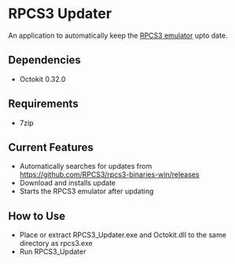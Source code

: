 # RPCS3 Updater
An application to automatically keep the [RPCS3 emulator](https://rpcs3.net/) upto date.

## Dependencies
* Octokit 0.32.0

## Requirements
* 7zip

## Current Features
* Automatically searches for updates from https://github.com/RPCS3/rpcs3-binaries-win/releases
* Download and installs update
* Starts the RPCS3 emulator after updating

## How to Use
* Place or extract RPCS3_Updater.exe and Octokit.dll to the same directory as rpcs3.exe
* Run RPCS3_Updater
